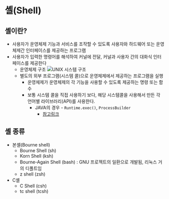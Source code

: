 # 셸(Shell)

## 셸이란?

- 사용자가 운영체제 기능과 서비스를 조작할 수 있도록 사용자와 하드웨어 또는 운영체제간 인터페이스를 제공하는 프로그램
- 사용자가 입력한 명령어를 해석하여 커널에 전달, 커널과 사용자 간의 대화식 인터페이스를 제공한다
  - 운영체제 구조
    ![UNIX 시스템 구조](https://t1.daumcdn.net/cfile/blog/276283395822B6291F)
  - 별도의 외부 프로그램(시스템 콜)으로 운영체제에서 제공하는 프로그램을 실행
    - 운영체제가 운영체제의 각 기능을 사용할 수 있도록 제공하는 명령 또는 함수
    - 보통 시스템 콜을 직접 사용하기 보다, 해당 시스템콜을 사용해서 만든 각 언어별 라이브러리(API)를 사용한다.
      - JAVA의 경우 - `Runtime.exec()`, `ProcessBuilder`
        - [참고링크](https://www.baeldung.com/run-shell-command-in-java)

## 셸 종류

- 본셸(Bourne shell)
  - Bourne Shell (sh)
  - Korn Shell (ksh)
  - Bourne-Again Shell (bash) : GNU 프로젝트의 일환으로 개발됨, 리눅스 거의 디폴트임
  - z shell (zsh)
- C셸
  - C Shell (csh)
  - tc shell (tcsh)

